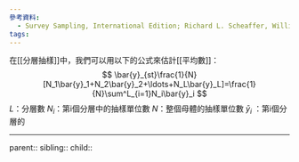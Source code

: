 ```yaml
---
參考資料:
  - Survey Sampling, International Edition; Richard L. Scheaffer, William Mendenhall. III
tags:
---
```

在[[分層抽樣]]中，我們可以用以下的公式來估計[[平均數]]：
$$
\bar{y}_{st}\frac{1}{N}[N_1\bar{y}_1+N_2\bar{y}_2+\ldots+N_L\bar{y}_L]=\frac{1}{N}\sum^L_{i=1}N_i\bar{y}_i
$$
$L$：分層數
$N_i$：第i個分層中的抽樣單位數
$N$：整個母體的抽樣單位數
$\bar{y}_i$ ：第i個分層的

- - -
parent::
sibling::
child::